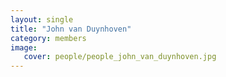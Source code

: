 ```yaml
---
layout: single
title: "John van Duynhoven"
category: members
image:
   cover: people/people_john_van_duynhoven.jpg
---
```


